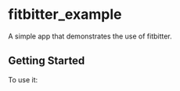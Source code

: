 # fitbitter_example

A simple app that demonstrates the use of fitbitter.

## Getting Started

To use it:


